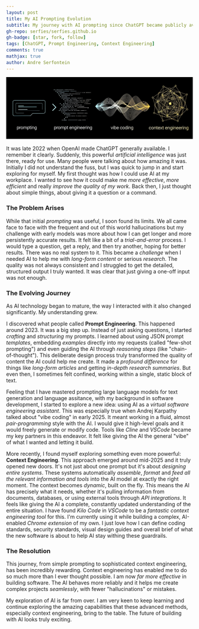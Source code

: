 ```yaml
---
layout: post
title: My AI Prompting Evolution
subtitle: My journey with AI prompting since ChatGPT became publicly available
gh-repo: serfies/serfies.github.io
gh-badge: [star, fork, follow]
tags: [ChatGPT, Prompt Engineering, Context Engineering]
comments: true
mathjax: true
author: Andre Serfontein
---
```


![My AI Prompting Evolution](/assets/img/2025-07-07-my-ai-prompting-evolution.png)

It was late 2022 when OpenAI made ChatGPT generally available. I remember it clearly. Suddenly, this powerful *artificial intelligence* was just there, ready for use. Many people were talking about how amazing it was. Initially I did not understand the fuss, but I was quick to jump in and start exploring for myself. My first thought was how I could use AI at my workplace. I wanted to see how it could make me *more effective*, *more efficient* and really *improve the quality of my work*. Back then, I just thought about simple things, about giving it a question or a command.

### The Problem Arises

While that initial *prompting* was useful, I soon found its limits. We all came face to face with the frequent and out of this world hallucinations but my challenge with early models was more about how I can get longer and more persistently accurate results. It felt like a bit of a *trial-and-error* process. I would type a question, get a reply, and then try another, hoping for better results. There was no real system to it. This became a *challenge* when I needed AI to help me with *long-form content* or serious *research*. The quality was not always consistent and I struggled to get the detailed, structured output I truly wanted. It was clear that just giving a one-off input was not enough.

### The Evolving Journey

As AI technology began to mature, the way I interacted with it also changed significantly. My understanding grew.

I discovered what people called **Prompt Engineering**. This happened around 2023. It was a big step up. Instead of just asking questions, I started *crafting* and *structuring* my prompts. I learned about using JSON prompt *templates*, embedding *examples* directly into my requests (called "few-shot prompting") and even guiding the AI through *reasoning steps* (like "chain-of-thought"). This deliberate design process truly transformed the quality of content the AI could help me create. It made a *profound difference* for things like *long-form articles* and getting *in-depth research summaries*. But even then, I sometimes felt confined, working within a single, static block of text.

Feeling that I have mastered prompting large language models for text generation and language assitance, with my background in software development, I started to explore a new idea: using AI as a *virtual software engineering assistant*. This was especially true when Andrej Karpathy talked about "vibe coding" in early 2025. It meant working in a fluid, almost *pair-programming* style with the AI. I would give it high-level goals and it would freely generate or modify code. Tools like *Cline* and *VSCode* became my key partners in this endeavor. It felt like giving the AI the general "vibe" of what I wanted and letting it build.

More recently, I found myself exploring something even more powerful: **Context Engineering**. This approach emerged around mid-2025 and it truly opened new doors. It's not just about one prompt but it's about *designing entire systems*. These systems automatically *assemble*, *format* and *feed all the relevant information and tools* into the AI model at exactly the right moment. The context becomes *dynamic*, built on the fly. This means the AI has precisely what it needs, whether it's pulling information from documents, databases, or using external tools through *API integrations*. It feels like giving the AI a complete, constantly updated understanding of the entire situation. I have found *Kilo Code* in *VSCode* to be a *fantastic context engineering tool* for this. I'm currently using it while building a complex, AI-enabled *Chrome extension* of my own. I just love how I can define coding standards, security standards, visual design guides and overall brief of what the new software is about to help AI stay withing these guardrails.

### The Resolution

This journey, from simple prompting to sophisticated context engineering, has been incredibly rewarding. Context engineering has enabled me to do so much more than I ever thought possible. I am now *far more effective* in building software. The AI behaves more reliably and it helps me create complex projects *seamlessly*, with fewer "hallucinations" or mistakes.

My exploration of AI is far from over. I am very keen to keep learning and continue exploring the amazing capabilities that these advanced methods, especially context engineering, bring to the table. The future of building with AI looks truly exciting.